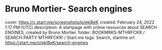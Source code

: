 # Bruno Mortier- Search engines

cover: https://c.start.me/screenshots/p/ekl8eK
created: February 24, 2022 1:17 PM (UTC)
description: A startpage with online resources about SEARCH ENGINES, created by Bruno Mortier.
folder: BOOKMRKS-MTHRFCKR / SEARCH PARTY MTHRFCKR! / Start.me
tags: Search, startme
url: https://start.me/p/ekl8eK/search-engines